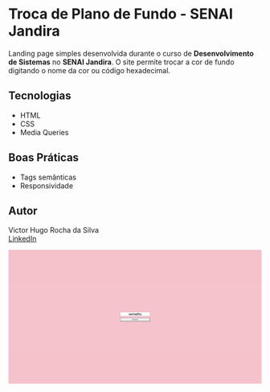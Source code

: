 # Troca de Plano de Fundo - SENAI Jandira

Landing page simples desenvolvida durante o curso de **Desenvolvimento de Sistemas** no **SENAI Jandira**. O site permite trocar a cor de fundo digitando o nome da cor ou código hexadecimal.

## Tecnologias
- HTML  
- CSS  
- Media Queries

## Boas Práticas
- Tags semânticas  
- Responsividade  

## Autor
Victor Hugo Rocha da Silva  
[LinkedIn](https://www.linkedin.com/in/victor-hugo-rocha-da-silva)

![Preview do site](./Captura%20de%20tela.png)